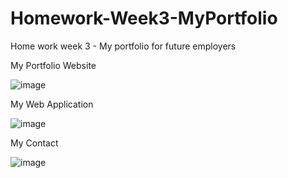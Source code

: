 # Homework-Week3-MyPortfolio
Home work week 3 - My portfolio for future employers

My Portfolio Website

![image](https://user-images.githubusercontent.com/93074312/144735444-d8f4cfcb-bc13-43ea-88f5-8df3de99d08b.png)

My Web Application

![image](https://user-images.githubusercontent.com/93074312/144735462-67d6d2e6-b8b8-48a2-9e5c-3e5158085781.png)

My Contact

![image](https://user-images.githubusercontent.com/93074312/144735471-05133298-6d8f-494c-b165-a5e0dfcf35c4.png)

